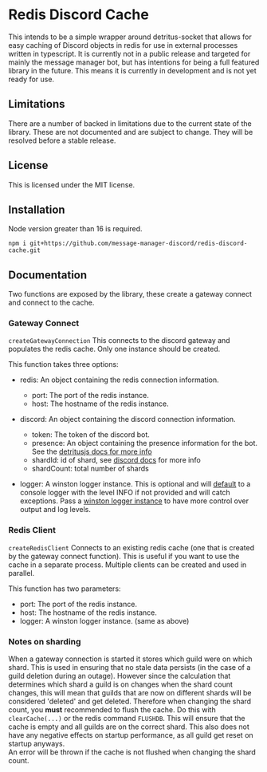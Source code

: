 # Redis Discord Cache

This intends to be a simple wrapper around detritus-socket that allows for easy caching of Discord objects in redis for use in external processes written in typescript. It is currently not in a public release and targeted for mainly the message manager bot, but has intentions for being a full featured library in the future. This means it is currently in development and is not yet ready for use.

## Limitations

There are a number of backed in limitations due to the current state of the library. These are not documented and are subject to change. They will be resolved before a stable release.

## License

This is licensed under the MIT license.

## Installation

Node version greater than 16 is required.

`npm i git+https://github.com/message-manager-discord/redis-discord-cache.git`

## Documentation

Two functions are exposed by the library, these create a gateway connect and connect to the cache.

### Gateway Connect

`createGatewayConnection`
This connects to the discord gateway and populates the redis cache. Only one instance should be created.

This function takes three options:

- redis: An object containing the redis connection information.
  - port: The port of the redis instance.
  - host: The hostname of the redis instance.
- discord: An object containing the discord connection information.

  - token: The token of the discord bot.
  - presence: An object containing the presence information for the bot. See the [detritusjs docs for more info](https://socket.detritusjs.com/interfaces/gateway.presenceoptions)
  - shardId: id of shard, see [discord docs](https://discord.com/developers/docs/topics/gateway#sharding) for more info
  - shardCount: total number of shards

- logger: A winston logger instance. This is optional and will [default](https://github.com/message-manager-discord/redis-discord-cache/blob/main/src/logger.ts) to a console logger with the level INFO if not provided and will catch exceptions. Pass a [winston logger instance](https://github.com/winstonjs/winston#creating-your-own-logger) to have more control over output and log levels.

### Redis Client

`createRedisClient`
Connects to an existing redis cache (one that is created by the gateway connect function). This is useful if you want to use the cache in a separate process. Multiple clients can be created and used in parallel.

This function has two parameters:

- port: The port of the redis instance.
- host: The hostname of the redis instance.
- logger: A winston logger instance. (same as above)

### Notes on sharding

When a gateway connection is started it stores which guild were on which shard. This is used in ensuring that no stale data persists (in the case of a guild deletion during an outage). However since the calculation that determines which shard a guild is on changes when the shard count changes, this will mean that guilds that are now on different shards will be considered 'deleted' and get deleted. Therefore when changing the shard count, you **must** recommended to flush the cache. Do this with `clearCache(...)` or the redis command `FLUSHDB`. This will ensure that the cache is empty and all guilds are on the correct shard. This also does not have any negative effects on startup performance, as all guild get reset on startup anyways.  
An error will be thrown if the cache is not flushed when changing the shard count.
